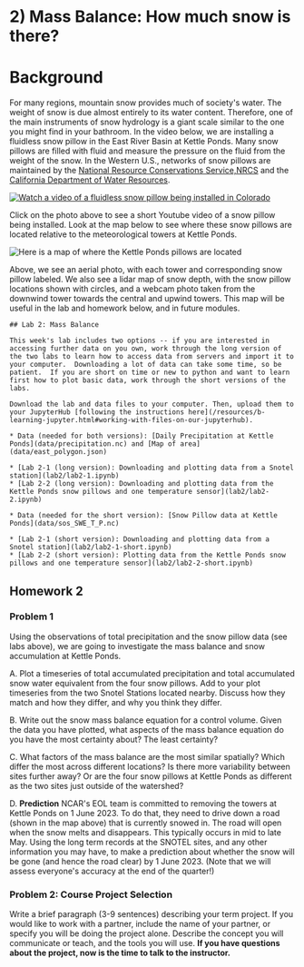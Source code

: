 # 2) Mass Balance:  How much snow is there?

# Background

For many regions, mountain snow provides much of society's water.  The weight of snow is due almost entirely to its water content.  Therefore, one of the main instruments of snow hydrology is a giant scale similar to the one you might find in your bathroom.  In the video below, we are installing a fluidless snow pillow in the East River Basin at Kettle Ponds.  Many snow pillows are filled with fluid and measure the pressure on the fluid from the weight of the snow.  In the Western U.S., networks of snow pillows are maintained by the [National Resource Conservations Service,NRCS](https://www.nrcs.usda.gov/wps/portal/wcc/home/quicklinks/imap) and the [California Department of Water Resources](https://cdec.water.ca.gov/snow/).

[![Watch a video of a fluidless snow pillow being installed in Colorado](https://img.youtube.com/vi/aK1_gYcgT9w/0.jpg)](https://www.youtube.com/watch?v=6Ivn666w5xo)

Click on the photo above to see a short Youtube video of a snow pillow being installed.  Look at the map below to see where these snow pillows are located relative to the meteorological towers at Kettle Ponds.

![Here is a map of where the Kettle Ponds pillows are located](data/KettlePondsPillowlidarmap.png)

Above, we see an aerial photo, with each tower and corresponding snow pillow labeled.  We also see a lidar map of snow depth, with the snow pillow locations shown with circles, and a webcam photo taken from the downwind tower towards the central and upwind towers. This map will be useful in the lab and homework below, and in future modules.

```note
## Lab 2: Mass Balance

This week's lab includes two options -- if you are interested in accessing further data on you own, work through the long version of the two labs to learn how to access data from servers and import it to your computer.  Downloading a lot of data can take some time, so be patient.  If you are short on time or new to python and want to learn first how to plot basic data, work through the short versions of the labs.

Download the lab and data files to your computer. Then, upload them to your JupyterHub [following the instructions here](/resources/b-learning-jupyter.html#working-with-files-on-our-jupyterhub).

* Data (needed for both versions): [Daily Precipitation at Kettle Ponds](data/precipitation.nc) and [Map of area](data/east_polygon.json) 

* [Lab 2-1 (long version): Downloading and plotting data from a Snotel station](lab2/lab2-1.ipynb)
* [Lab 2-2 (long version): Downloading and plotting data from the Kettle Ponds snow pillows and one temperature sensor](lab2/lab2-2.ipynb)

* Data (needed for the short version): [Snow Pillow data at Kettle Ponds](data/sos_SWE_T_P.nc)

* [Lab 2-1 (short version): Downloading and plotting data from a Snotel station](lab2/lab2-1-short.ipynb)
* [Lab 2-2 (short version): Plotting data from the Kettle Ponds snow pillows and one temperature sensor](lab2/lab2-2-short.ipynb)

```



## Homework 2

### Problem 1

Using the observations of total precipitation and the snow pillow data (see labs above), we are going to investigate the mass balance and snow accumulation at Kettle Ponds.

A. Plot a timeseries of total accumulated precipitation and total accumulated snow water equivalent from the four snow pillows.  Add to your plot timeseries from the two Snotel Stations located nearby.  Discuss how they match and how they differ, and why you think they differ.

B. Write out the snow mass balance equation for a control volume.  Given the data you have plotted, what aspects of the mass balance equation do you have the most certainty about?  The least certainty?

C. What factors of the mass balance are the most similar spatially?  Which differ the most across different locations?  Is there more variability between sites further away?  Or are the four snow pillows at Kettle Ponds as different as the two sites just outside of the watershed?

D. **Prediction** NCAR's EOL team is committed to removing the towers at Kettle Ponds on 1 June 2023.  To do that, they need to drive down a road (shown in the map above) that is currently snowed in.  The road will open when the snow melts and disappears. This typically occurs in mid to late May.  Using the long term records at the SNOTEL sites, and any other information you may have, to make a prediction about whether the snow will be gone (and hence the road clear) by 1 June 2023. (Note that we will assess everyone's accuracy at the end of the quarter!)


### Problem 2: Course Project Selection

Write a brief paragraph (3-9 sentences) describing your term project. If you would like to work with a partner, include the name of your partner, or specify you will be doing the project alone.  Describe the concept you will communicate or teach, and the tools you will use. **If you have questions about the project, now is the time to talk to the instructor.**
